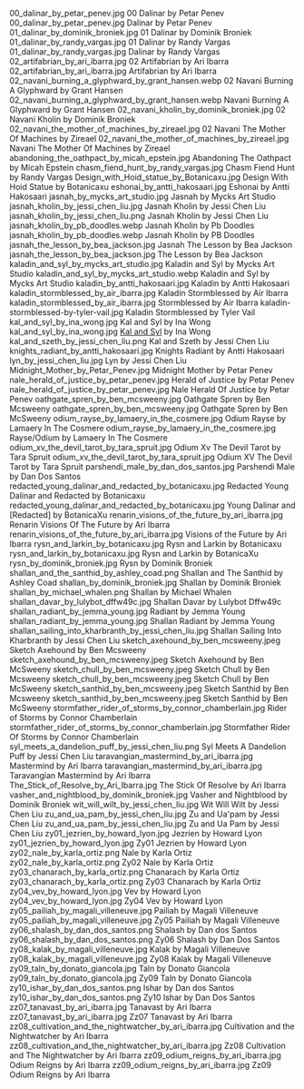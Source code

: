 00_dalinar_by_petar_penev.jpg 00 Dalinar by Petar Penev
00_dalinar_by_petar_penev.jpg Dalinar by Petar Penev
01_dalinar_by_dominik_broniek.jpg 01 Dalinar by Dominik Broniek
01_dalinar_by_randy_vargas.jpg 01 Dalinar by Randy Vargas
01_dalinar_by_randy_vargas.jpg Dalinar by Randy Vargas
02_artifabrian_by_ari_ibarra.jpg 02 Artifabrian by Ari Ibarra
02_artifabrian_by_ari_ibarra.jpg Artifabrian by Ari Ibarra
02_navani_burning_a_glyphward_by_grant_hansen.webp 02 Navani Burning A Glyphward by Grant Hansen
02_navani_burning_a_glyphward_by_grant_hansen.webp Navani Burning A Glyphward by Grant Hansen
02_navani_kholin_by_dominik_broniek.jpg 02 Navani Kholin by Dominik Broniek
02_navani_the_mother_of_machines_by_zireael.jpg 02 Navani The Mother Of Machines by Zireael
02_navani_the_mother_of_machines_by_zireael.jpg Navani The Mother Of Machines by Zireael
abandoning_the_oathpact_by_micah_epstein.jpg Abandoning The Oathpact by Micah Epstein
chasm_fiend_hunt_by_randy_vargas.jpg Chasm Fiend Hunt by Randy Vargas
Design_with_Hoid_statue_by_Botanicaxu.jpg Design With Hoid Statue by Botanicaxu
eshonai_by_antti_hakosaari.jpg Eshonai by Antti Hakosaari
jasnah_by_mycks_art_studio.jpg Jasnah by Mycks Art Studio
jasnah_kholin_by_jessi_chen_liu.jpg Jasnah Kholin by Jessi Chen Liu
jasnah_kholin_by_jessi_chen_liu.png Jasnah Kholin by Jessi Chen Liu
jasnah_kholin_by_pb_doodles.webp Jasnah Kholin by Pb Doodles
jasnah_kholin_by_pb_doodles.webp Jasnah Kholin by PB Doodles
jasnah_the_lesson_by_bea_jackson.jpg Jasnah The Lesson by Bea Jackson
jasnah_the_lesson_by_bea_jackson.jpg The Lesson by Bea Jackson
kaladin_and_syl_by_mycks_art_studio.jpg Kaladin and Syl by Mycks Art Studio
kaladin_and_syl_by_mycks_art_studio.webp Kaladin and Syl by Mycks Art Studio
kaladin_by_antti_hakosaari.jpg Kaladin by Antti Hakosaari
kaladin_stormblessed_by_air_ibarra.jpg Kaladin Stormblessed by Air Ibarra
kaladin_stormblessed_by_air_ibarra.jpg Stormblessed by Air Ibarra
kaladin-stormblessed-by-tyler-vail.jpg Kaladin Stormblessed by Tyler Vail
kal_and_syl_by_ina_wong.jpg Kal and Syl by Ina Wong
kal_and_syl_by_ina_wong.jpg [Kal and Syl](https://www.deviantart.com/inawong/art/Kal-and-Syl-699058325) by Ina Wong
kal_and_szeth_by_jessi_chen_liu.png Kal and Szeth by Jessi Chen Liu
knights_radiant_by_antti_hakosaari.jpg Knights Radiant by Antti Hakosaari
lyn_by_jessi_chen_liu.jpg Lyn by Jessi Chen Liu
Midnight_Mother_by_Petar_Penev.jpg Midnight Mother by Petar Penev
nale_herald_of_justice_by_petar_penev.jpg Herald of Justice by Petar Penev
nale_herald_of_justice_by_petar_penev.jpg Nale Herald Of Justice by Petar Penev
oathgate_spren_by_ben_mcsweeny.jpg Oathgate Spren by Ben Mcsweeny
oathgate_spren_by_ben_mcsweeny.jpg Oathgate Spren by Ben McSweeny
odium_rayse_by_lamaery_in_the_cosmere.jpg Odium Rayse by Lamaery In The Cosmere
odium_rayse_by_lamaery_in_the_cosmere.jpg Rayse/Odium by Lamaery In The Cosmere
odium_xv_the_devil_tarot_by_tara_spruit.jpg Odium Xv The Devil Tarot by Tara Spruit
odium_xv_the_devil_tarot_by_tara_spruit.jpg Odium XV The Devil Tarot by Tara Spruit
parshendi_male_by_dan_dos_santos.jpg Parshendi Male by Dan Dos Santos
redacted_young_dalinar_and_redacted_by_botanicaxu.jpg Redacted Young Dalinar and Redacted by Botanicaxu
redacted_young_dalinar_and_redacted_by_botanicaxu.jpg Young Dalinar and [Redacted] by BotanicaXu
renarin_visions_of_the_future_by_ari_ibarra.jpg Renarin Visions Of The Future by Ari Ibarra
renarin_visions_of_the_future_by_ari_ibarra.jpg Visions of the Future by Ari Ibarra
rysn_and_larkin_by_botanicaxu.jpg Rysn and Larkin by Botanicaxu
rysn_and_larkin_by_botanicaxu.jpg Rysn and Larkin by BotanicaXu
rysn_by_dominik_broniek.jpg Rysn by Dominik Broniek
shallan_and_the_santhid_by_ashley_coad.png Shallan and The Santhid by Ashley Coad
shallan_by_dominik_broniek.jpg Shallan by Dominik Broniek
shallan_by_michael_whalen.png Shallan by Michael Whalen
shallan_davar_by_lulybot_dffw49c.jpg Shallan Davar by Lulybot Dffw49c
shallan_radiant_by_jemma_young.jpg Radiant by Jemma Young
shallan_radiant_by_jemma_young.jpg Shallan Radiant by Jemma Young
shallan_sailing_into_kharbranth_by_jessi_chen_liu.jpg Shallan Sailing Into Kharbranth by Jessi Chen Liu
sketch_axehound_by_ben_mcsweeny.jpeg Sketch Axehound by Ben Mcsweeny
sketch_axehound_by_ben_mcsweeny.jpeg Sketch Axehound by Ben McSweeny
sketch_chull_by_ben_mcsweeny.jpeg Sketch Chull by Ben Mcsweeny
sketch_chull_by_ben_mcsweeny.jpeg Sketch Chull by Ben McSweeny
sketch_santhid_by_ben_mcsweeny.jpeg Sketch Santhid by Ben Mcsweeny
sketch_santhid_by_ben_mcsweeny.jpeg Sketch Santhid by Ben McSweeny
stormfather_rider_of_storms_by_connor_chamberlain.jpg Rider of Storms by Connor Chamberlain
stormfather_rider_of_storms_by_connor_chamberlain.jpg Stormfather Rider Of Storms by Connor Chamberlain
syl_meets_a_dandelion_puff_by_jessi_chen_liu.png Syl Meets A Dandelion Puff by Jessi Chen Liu
taravangian_mastermind_by_ari_ibarra.jpg Mastermind by Ari Ibarra
taravangian_mastermind_by_ari_ibarra.jpg Taravangian Mastermind by Ari Ibarra
The_Stick_of_Resolve_by_Ari_Ibarra.jpg The Stick Of Resolve by Ari Ibarra
vasher_and_nightblood_by_dominik_broniek.jpg Vasher and Nightblood by Dominik Broniek
wit_will_wilt_by_jessi_chen_liu.jpg Wit Will Wilt by Jessi Chen Liu
zu_and_ua_pam_by_jessi_chen_liu.jpg Zu and Ua'pam by Jessi Chen Liu
zu_and_ua_pam_by_jessi_chen_liu.jpg Zu and Ua Pam by Jessi Chen Liu
zy01_jezrien_by_howard_lyon.jpg Jezrien by Howard Lyon
zy01_jezrien_by_howard_lyon.jpg Zy01 Jezrien by Howard Lyon
zy02_nale_by_karla_ortiz.png Nale by Karla Ortiz
zy02_nale_by_karla_ortiz.png Zy02 Nale by Karla Ortiz
zy03_chanarach_by_karla_ortiz.png Chanarach by Karla Ortiz
zy03_chanarach_by_karla_ortiz.png Zy03 Chanarach by Karla Ortiz
zy04_vev_by_howard_lyon.jpg Vev by Howard Lyon
zy04_vev_by_howard_lyon.jpg Zy04 Vev by Howard Lyon
zy05_pailiah_by_magali_villeneuve.jpg Pailiah by Magali Villeneuve
zy05_pailiah_by_magali_villeneuve.jpg Zy05 Pailiah by Magali Villeneuve
zy06_shalash_by_dan_dos_santos.png Shalash by Dan dos Santos
zy06_shalash_by_dan_dos_santos.png Zy06 Shalash by Dan Dos Santos
zy08_kalak_by_magali_villeneuve.jpg Kalak by Magali Villeneuve
zy08_kalak_by_magali_villeneuve.jpg Zy08 Kalak by Magali Villeneuve
zy09_taln_by_donato_giancola.jpg Taln by Donato Giancola
zy09_taln_by_donato_giancola.jpg Zy09 Taln by Donato Giancola
zy10_ishar_by_dan_dos_santos.png Ishar by Dan dos Santos
zy10_ishar_by_dan_dos_santos.png Zy10 Ishar by Dan Dos Santos
zz07_tanavast_by_ari_ibarra.jpg Tanavast by Ari Ibarra
zz07_tanavast_by_ari_ibarra.jpg Zz07 Tanavast by Ari Ibarra
zz08_cultivation_and_the_nightwatcher_by_ari_ibarra.jpg Cultivation and the Nightwatcher by Ari Ibarra
zz08_cultivation_and_the_nightwatcher_by_ari_ibarra.jpg Zz08 Cultivation and The Nightwatcher by Ari Ibarra
zz09_odium_reigns_by_ari_ibarra.jpg Odium Reigns by Ari Ibarra
zz09_odium_reigns_by_ari_ibarra.jpg Zz09 Odium Reigns by Ari Ibarra
